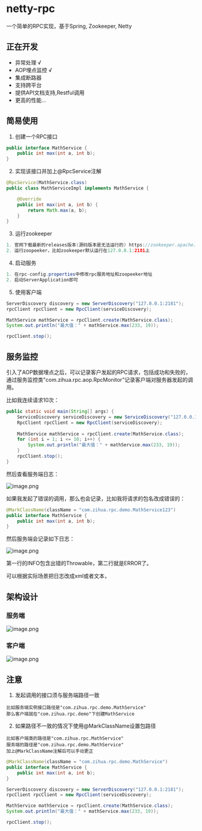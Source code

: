 # netty-rpc

一个简单的RPC实现，基于Spring, Zookeeper, Netty

## 正在开发

- 异常处理 √
- AOP埋点监控 √
- 集成断路器
- 支持跨平台
- 提供API文档支持,Restful调用
- 更高的性能...

## 简易使用

1.  创建一个RPC接口

```java
public interface MathService {
    public int max(int a, int b);
}
```

2.  实现该接口并加上@RpcService注解

```java
@RpcService(MathService.class)
public class MathServiceImpl implements MathService {

    @Override
    public int max(int a, int b) {
        return Math.max(a, b);
    }
}
```

3.  运行zookeeper

```java
1. 官网下载最新的releases版本(源码版本是无法运行的) https://zookeeper.apache.org/releases.html
2. 运行zoopeeker，比如zookeeper默认运行在127.0.0.1:2181上
```

4.  启动服务

```java
1. 在rpc-config.properties中修改rpc服务地址和zoopeeker地址
2. 启动ServerApplication即可
```

5.  使用客户端

```java
ServerDiscovery discovery = new ServerDiscovery("127.0.0.1:2181");
rpcClient rpcClient = new RpcClient(serviceDiscovery);

MathService mathService = rpcClient.create(MathService.class);
System.out.println("最大值：" + mathService.max(233, 19));

rpcClient.stop();
```

## 服务监控

引入了AOP数据埋点之后，可以记录客户发起的RPC请求，包括成功和失败的，通过服务监控类"com.zihua.rpc.aop.RpcMonitor"记录客户端对服务器发起的调用。

比如我连续请求10次：
```java
public static void main(String[] args) {
    ServiceDiscovery serviceDiscovery = new ServiceDiscovery("127.0.0.1:2181");
    RpcClient rpcClient = new RpcClient(serviceDiscovery);
    
    MathService mathService = rpcClient.create(MathService.class);
    for (int i = 1; i <= 10; i++) {
        System.out.println("最大值：" + mathService.max(233, 19));            
    }
    rpcClient.stop();
}
```

然后查看服务端日志：

![image.png](https://iblog-zihua.oss-cn-beijing.aliyuncs.com/image_1587716937710.png?x-oss-process=style/iBlog)

如果我发起了错误的调用，那么也会记录，比如我将请求的包名改成错误的：
```java
@MarkClassName(className = "com.zihua.rpc.demo.MathService123")
public interface MathService {
    public int max(int a, int b);
}
```

然后服务端会记录如下日志：

![image.png](https://iblog-zihua.oss-cn-beijing.aliyuncs.com/image_1587716947302.png?x-oss-process=style/iBlog)

第一行的INFO包含出错的Throwable，第二行就是ERROR了。

可以根据实际场景把日志改成xml或者文本，



## 架构设计

### 服务端

![image.png](https://iblog-zihua.oss-cn-beijing.aliyuncs.com/image_1587534981067.png?x-oss-process=style/iBlog)

### 客户端

![image.png](https://iblog-zihua.oss-cn-beijing.aliyuncs.com/image_1587535011284.png?x-oss-process=style/iBlog)


## 注意

1. 发起调用的接口须与服务端路径一致
```
比如服务端实例接口路径是"com.zihua.rpc.demo.MathService"
那么客户端就在"com.zihua.rpc.demo"下创建MathService
```

2. 如果路径不一致的情况下使用@MarkClassName设置包路径
```
比如客户端类的路径是"com.zihua.rpc.MathService"
服务端的路径是"com.zihua.rpc.demo.MathService"
加上@MarkClassName注解后可以手动更正
```
```java
@MarkClassName(className = "com.zihua.rpc.demo.MathService")
public interface MathService {
    public int max(int a, int b);
}
```
```java
ServerDiscovery discovery = new ServerDiscovery("127.0.0.1:2181");
rpcClient rpcClient = new RpcClient(serviceDiscovery);

MathService mathService = rpcClient.create(MathService.class);
System.out.println("最大值：" + mathService.max(233, 19));

rpcClient.stop();
```